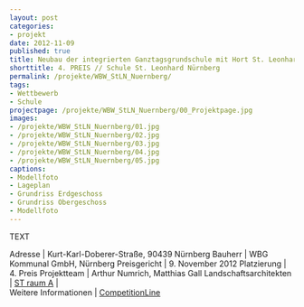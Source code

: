 ```yaml
---
layout: post
categories:
- projekt
date: 2012-11-09
published: true
title: Neubau der integrierten Ganztagsgrundschule mit Hort St. Leonhard in Nürnberg
shorttitle: 4. PREIS // Schule St. Leonhard Nürnberg
permalink: /projekte/WBW_StLN_Nuernberg/
tags: 
- Wettbewerb
- Schule
projectpage: /projekte/WBW_StLN_Nuernberg/00_Projektpage.jpg
images:
- /projekte/WBW_StLN_Nuernberg/01.jpg
- /projekte/WBW_StLN_Nuernberg/02.jpg
- /projekte/WBW_StLN_Nuernberg/03.jpg
- /projekte/WBW_StLN_Nuernberg/04.jpg
- /projekte/WBW_StLN_Nuernberg/05.jpg
captions:
- Modellfoto
- Lageplan
- Grundriss Erdgeschoss
- Grundriss Obergeschoss
- Modellfoto
---
```

TEXT 

Adresse				    |	Kurt-Karl-Doberer-Straße, 90439 Nürnberg
Bauherr				    |	WBG Kommunal GmbH, Nürnberg 
Preisgericht	        |	9. November 2012
Platzierung		        |	4. Preis
Projektteam			    |	Arthur Numrich, Matthias Gall 
Landschaftsarchitekten  |   [ST raum A](http://www.strauma.com)
            		|   
Weitere Informationen       |   [CompetitionLine](https://www.competitionline.com/de/beitraege/60863)
